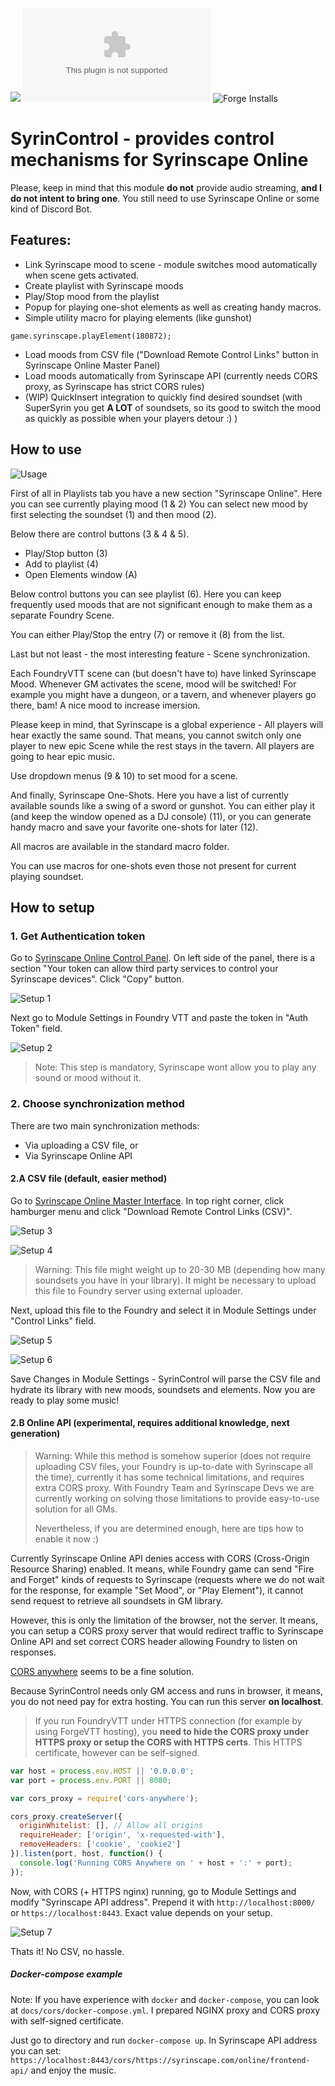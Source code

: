 ![](https://img.shields.io/badge/Foundry-v0.8.6-informational)
![Latest Release Download Count](https://img.shields.io/github/downloads/frondeus/fvtt-syrin-control/latest/module.zip)
![Forge Installs](https://img.shields.io/badge/dynamic/json?label=Forge%20Installs&query=package.installs&suffix=%25&url=https%3A%2F%2Fforge-vtt.com%2Fapi%2Fbazaar%2Fpackage%2Ffvtt-syrin-control&colorB=4aa94a)

# SyrinControl - provides control mechanisms for Syrinscape Online
Please, keep in mind that this module **do not** provide audio streaming, **and I do not intent to bring one**. You still need to use Syrinscape Online or some kind of Discord Bot.

## Features:
* Link Syrinscape mood to scene - module switches mood automatically when scene gets activated.
* Create playlist with Syrinscape moods
* Play/Stop mood from the playlist
* Popup for playing one-shot elements as well as creating handy macros.
* Simple utility macro for playing elements (like gunshot)
```
game.syrinscape.playElement(180872);
```
* Load moods from CSV file ("Download Remote Control Links" button in Syrinscape Online Master Panel)
* Load moods automatically from Syrinscape API (currently needs CORS proxy, as Syrinscape has strict CORS rules)
* (WIP) QuickInsert integration to quickly find desired soundset (with SuperSyrin you get **A LOT** of soundsets, so its good to switch the mood as quickly as possible when your players detour :) )

## How to use

![Usage](https://user-images.githubusercontent.com/1165825/142780722-85a9163b-4afa-4f61-b2be-df89519194e0.png)

First of all in Playlists tab you have a new section "Syrinscape Online".
Here you can see currently playing mood (1 & 2)
You can select new mood by first selecting the soundset (1) and then mood (2).

Below there are control buttons (3 & 4 & 5).
* Play/Stop button (3)
* Add to playlist (4)
* Open Elements window (A)

Below control buttons you can see playlist (6). Here you can keep frequently used moods that are not significant enough to make them as a separate Foundry Scene.

You can either Play/Stop the entry (7) or remove it (8) from the list.

Last but not least - the most interesting feature - Scene synchronization.

Each FoundryVTT scene can (but doesn't have to) have linked Syrinscape Mood. Whenever GM activates the scene, mood will be switched!
For example you might have a dungeon, or a tavern, and whenever players go there, bam! A nice mood to increase imersion.

Please keep in mind, that Syrinscape is a global experience - All players will hear exactly the same sound.
That means, you cannot switch only one player to new epic Scene while the rest stays in the tavern. All players are going to hear epic music.

Use dropdown menus (9 & 10) to set mood for a scene.

And finally, Syrinscape One-Shots. Here you have a list of currently available sounds like a swing of a sword or gunshot. You can either play it (and keep the window opened as a DJ console) (11), or you can generate handy macro and save your favorite one-shots for later (12).

All macros are available in the standard macro folder.

You can use macros for one-shots even those not present for current playing soundset.


## How to setup

### 1. Get Authentication token
Go to [Syrinscape Online Control Panel](https://syrinscape.com/online/cp).
On left side of the panel, there is a section "Your token can allow third party services to control your Syrinscape devices".
Click "Copy" button.

![Setup 1](https://user-images.githubusercontent.com/1165825/142780736-70118de0-32bc-4cd7-8d95-055cd44dc054.png)

Next go to Module Settings in Foundry VTT and paste the token in "Auth Token" field.

![Setup 2](https://user-images.githubusercontent.com/1165825/142780756-4e4a23b7-b511-4e22-afbd-8012435e59b1.png)

> Note: This step is mandatory, Syrinscape wont allow you to play any sound or mood without it.

### 2. Choose synchronization method
There are two main synchronization methods:
* Via uploading a CSV file, or
* Via Syrinscape Online API

#### 2.A CSV file (default, easier method)
Go to [Syrinscape Online Master Interface](https://syrinscape.com/online/master/#/).
In top right corner, click hamburger menu and click "Download Remote Control Links (CSV)".

![Setup 3](https://user-images.githubusercontent.com/1165825/142780769-a4a6ea4c-8372-4580-a31e-190578e8f83f.png)

![Setup 4](https://user-images.githubusercontent.com/1165825/142780784-e0513ba6-877c-4a28-8041-72410cb49936.png)


> Warning: This file might weight up to 20-30 MB (depending how many soundsets you have in your library).
> It might be necessary to upload this file to Foundry server using external uploader.

Next, upload this file to the Foundry and select it in Module Settings under "Control Links" field.

![Setup 5](https://user-images.githubusercontent.com/1165825/142780804-459a78f3-6947-4172-9a22-e95c373b90a1.png)

![Setup 6](https://user-images.githubusercontent.com/1165825/142780821-523ffa34-4ec0-4ecc-9ea6-c7cef86883b6.png)


Save Changes in Module Settings - SyrinControl will parse the CSV file and hydrate its library with new moods, soundsets and elements.
Now you are ready to play some music!

#### 2.B Online API (experimental, requires additional knowledge, next generation)

> Warning: While this method is somehow superior (does not require uploading CSV files, your Foundry is up-to-date with Syrinscape all the time), currently it has some technical limitations, and requires extra CORS proxy.
> With Foundry Team and Syrinscape Devs we are currently working on solving those limitations to provide easy-to-use solution for all GMs.
>
> Nevertheless, if you are determined enough, here are tips how to enable it now :)

Currently Syrinscape Online API denies access with CORS (Cross-Origin Resource Sharing) enabled.
It means, while Foundry game can send "Fire and Forget" kinds of requests to Syrinscape (requests where we do not wait for the response, for example "Set Mood", or "Play Element"), it cannot send request to retrieve all soundsets in GM library.

However, this is only the limitation of the browser, not the server. It means, you can setup a CORS proxy server that would redirect traffic to Syrinscape Online API and set correct CORS header allowing Foundry to listen on responses.

[CORS anywhere](https://github.com/Rob--W/cors-anywhere) seems to be a fine solution.

Because SyrinControl needs only GM access and runs in browser, it means, you do not need pay for extra hosting.
You can run this server **on localhost**.

> If you run FoundryVTT under HTTPS connection (for example by using ForgeVTT hosting), you **need to hide the CORS proxy under HTTPS proxy or setup the CORS with HTTPS certs**. This HTTPS certificate, however can be self-signed.

``` javascript
var host = process.env.HOST || '0.0.0.0';
var port = process.env.PORT || 8080;

var cors_proxy = require('cors-anywhere');

cors_proxy.createServer({
  originWhitelist: [], // Allow all origins
  requireHeader: ['origin', 'x-requested-with'],
  removeHeaders: ['cookie', 'cookie2']
}).listen(port, host, function() {
  console.log('Running CORS Anywhere on ' + host + ':' + port);
});
```

Now, with CORS (+ HTTPS nginx) running, go to Module Settings and modify "Syrinscape API address".
Prepend it with `http://localhost:8000/` or `https://localhost:8443`. Exact value depends on your setup.

![Setup 7](https://user-images.githubusercontent.com/1165825/142780850-bbbf2948-f512-40e0-b5fb-e7942a1748c6.png)


Thats it! No CSV, no hassle.


##### Docker-compose example
Note: If you have experience with `docker` and `docker-compose`, you can look at `docs/cors/docker-compose.yml`. 
I prepared NGINX proxy and CORS proxy with self-signed certificate.

Just go to directory and run `docker-compose up`.
In Syrinscape API address you can set: `https://localhost:8443/cors/https://syrinscape.com/online/frontend-api/` and enjoy the music.
